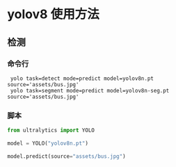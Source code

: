 # yolov8 使用方法
## 检测
### 命令行
```shell
 yolo task=detect mode=predict model=yolov8n.pt source='assets/bus.jpg'
 yolo task=segment mode=predict model=yolov8n-seg.pt source='assets/bus.jpg'
```

### 脚本
```python
from ultralytics import YOLO  
  
model = YOLO("yolov8n.pt")  
  
model.predict(source="assets/bus.jpg")
```